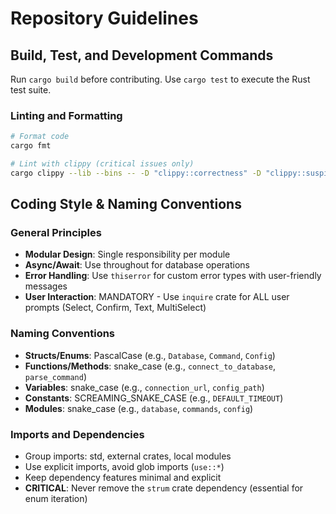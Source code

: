 # Repository Guidelines

## Build, Test, and Development Commands
Run `cargo build` before contributing. Use `cargo test` to execute the Rust test suite.

### Linting and Formatting
```bash
# Format code
cargo fmt

# Lint with clippy (critical issues only)
cargo clippy --lib --bins -- -D "clippy::correctness" -D "clippy::suspicious" -D "clippy::perf" -W "clippy::style" -W "clippy::complexity"
```

## Coding Style & Naming Conventions

### General Principles
- **Modular Design**: Single responsibility per module
- **Async/Await**: Use throughout for database operations
- **Error Handling**: Use `thiserror` for custom error types with user-friendly messages
- **User Interaction**: MANDATORY - Use `inquire` crate for ALL user prompts (Select, Confirm, Text, MultiSelect)

### Naming Conventions
- **Structs/Enums**: PascalCase (e.g., `Database`, `Command`, `Config`)
- **Functions/Methods**: snake_case (e.g., `connect_to_database`, `parse_command`)
- **Variables**: snake_case (e.g., `connection_url`, `config_path`)
- **Constants**: SCREAMING_SNAKE_CASE (e.g., `DEFAULT_TIMEOUT`)
- **Modules**: snake_case (e.g., `database`, `commands`, `config`)

### Imports and Dependencies
- Group imports: std, external crates, local modules
- Use explicit imports, avoid glob imports (`use::*`)
- Keep dependency features minimal and explicit
- **CRITICAL**: Never remove the `strum` crate dependency (essential for enum iteration)

